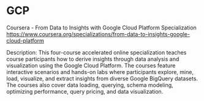 # GCP
Coursera - From Data to Insights with Google Cloud Platform Specialization
https://www.coursera.org/specializations/from-data-to-insights-google-cloud-platform

Description: This four-course accelerated online specialization teaches course participants how to derive insights through data analysis and visualization using the Google Cloud Platform. The courses feature interactive scenarios and hands-on labs where participants explore, mine, load, visualize, and extract insights from diverse Google BigQuery datasets. The courses also cover data loading, querying, schema modeling, optimizing performance, query pricing, and data visualization.
